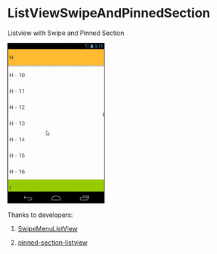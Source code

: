 # ListViewSwipeAndPinnedSection
Listview with Swipe and Pinned Section

![gif](https://github.com/dumfag/ListViewSwipeAndPinnedSection/blob/master/x_ezgif.com-gif-maker.gif)

Thanks to developers:

1. [SwipeMenuListView](https://github.com/baoyongzhang/SwipeMenuListView)

2. [pinned-section-listview](https://github.com/beworker/pinned-section-listview)
